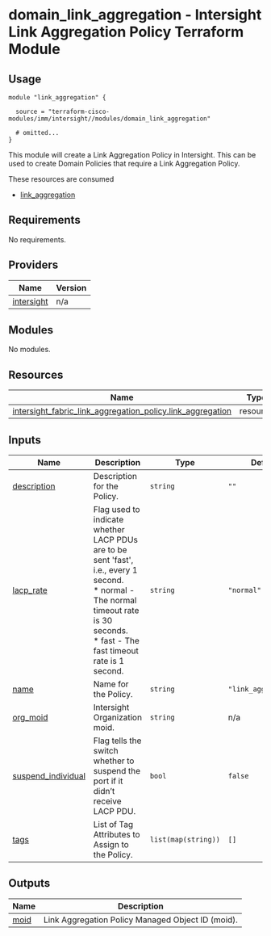 # domain_link_aggregation - Intersight Link Aggregation Policy Terraform Module

## Usage

```hcl
module "link_aggregation" {

  source = "terraform-cisco-modules/imm/intersight//modules/domain_link_aggregation"

  # omitted...
}
```

This module will create a Link Aggregation Policy in Intersight.  This can be used to create Domain Policies that require a Link Aggregation Policy.  

These resources are consumed

* [link_aggregation](https://registry.terraform.io/providers/CiscoDevNet/intersight/latest/docs/resources/fabric_link_aggregation_policy)

<!-- BEGINNING OF PRE-COMMIT-TERRAFORM DOCS HOOK -->
## Requirements

No requirements.

## Providers

| Name | Version |
|------|---------|
| <a name="provider_intersight"></a> [intersight](#provider\_intersight) | n/a |

## Modules

No modules.

## Resources

| Name | Type |
|------|------|
| [intersight_fabric_link_aggregation_policy.link_aggregation](https://registry.terraform.io/providers/CiscoDevNet/intersight/latest/docs/resources/fabric_link_aggregation_policy) | resource |

## Inputs

| Name | Description | Type | Default | Required |
|------|-------------|------|---------|:--------:|
| <a name="input_description"></a> [description](#input\_description) | Description for the Policy. | `string` | `""` | no |
| <a name="input_lacp_rate"></a> [lacp\_rate](#input\_lacp\_rate) | Flag used to indicate whether LACP PDUs are to be sent 'fast', i.e., every 1 second.<br> * normal - The normal timeout rate is 30 seconds.<br> * fast - The fast timeout rate is 1 second. | `string` | `"normal"` | no |
| <a name="input_name"></a> [name](#input\_name) | Name for the Policy. | `string` | `"link_aggregation"` | no |
| <a name="input_org_moid"></a> [org\_moid](#input\_org\_moid) | Intersight Organization moid. | `string` | n/a | yes |
| <a name="input_suspend_individual"></a> [suspend\_individual](#input\_suspend\_individual) | Flag tells the switch whether to suspend the port if it didn’t receive LACP PDU. | `bool` | `false` | no |
| <a name="input_tags"></a> [tags](#input\_tags) | List of Tag Attributes to Assign to the Policy. | `list(map(string))` | `[]` | no |

## Outputs

| Name | Description |
|------|-------------|
| <a name="output_moid"></a> [moid](#output\_moid) | Link Aggregation Policy Managed Object ID (moid). |
<!-- END OF PRE-COMMIT-TERRAFORM DOCS HOOK -->
